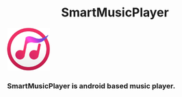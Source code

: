 <center><h1> SmartMusicPlayer </h1></center>
<img src="icon.png" width=100 height=100>
</img>
<h3>
SmartMusicPlayer is android based music player.
</h3>
